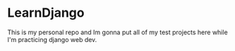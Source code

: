 # LearnDjango
This is my personal repo and Im gonna put all of my test projects here while I'm practicing django web dev.
